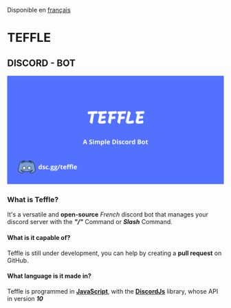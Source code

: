 Disponible en [français](README.md)

# TEFFLE
## DISCORD - BOT

![IMAGE](TEFFLE.png)

### What is Teffle?
It's a versatile and **open-source** *French* discord bot that manages your discord server with the ***"/"*** Command or ***Slash*** Command.

#### What is it capable of?
Teffle is still under development, you can help by creating a **pull request** on GitHub.

#### What language is it made in?
Teffle is programmed in **[JavaScript](https://www.google.com/search?q=javascript)**, with the **[DiscordJs](https://discordjs.guide)** library, whose API in version ***10***
